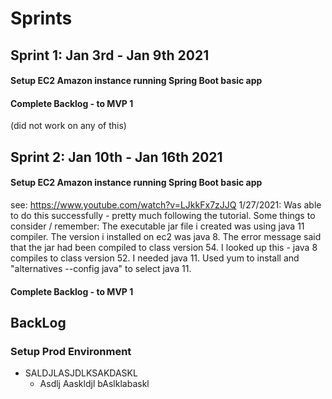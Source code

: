 # Sprints

## Sprint 1: Jan 3rd - Jan 9th 2021
  #### Setup EC2 Amazon instance running Spring Boot basic app
  #### Complete Backlog - to MVP 1
  (did not work on any of this)
## Sprint 2: Jan 10th - Jan 16th 2021
  #### Setup EC2 Amazon instance running Spring Boot basic app
  see:  https://www.youtube.com/watch?v=LJkkFx7zJJQ
  1/27/2021: Was able to do this successfully - pretty much following the tutorial.  Some things to consider / remember:
  The executable jar file i created was using java 11 compiler.  The version i installed on ec2 was java 8.  The error message said that the jar had been compiled to class version 54.  I looked up this - java 8 compiles to class version 52.  I needed java 11.   Used yum to install and "alternatives --config java" to select java 11.
  
  #### Complete Backlog - to MVP 1

## BackLog
  ### Setup Prod Environment
  * SALDJLASJDLKSAKDASKL 
    * Asdlj Aaskldjl bAslklabaskl
    
